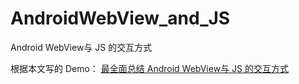 # AndroidWebView_and_JS
Android WebView与 JS 的交互方式

根据本文写的 Demo：
[最全面总结 Android WebView与 JS 的交互方式](https://www.jianshu.com/p/345f4d8a5cfa)